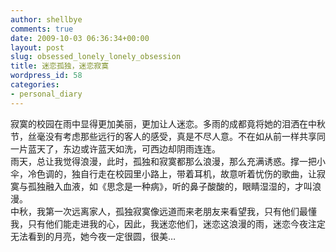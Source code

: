 ```yaml
---
author: shellbye
comments: true
date: 2009-10-03 06:36:34+00:00
layout: post
slug: obsessed_lonely_lonely_obsession
title: 迷恋孤独，迷恋寂寞
wordpress_id: 58
categories:
- personal_diary
---
```


寂寞的校园在雨中显得更加美丽，更加让人迷恋。多雨的成都竟将她的泪洒在中秋节，丝毫没有考虑那些远行的客人的感受，真是不尽人意。不在如从前一样共享同一片蓝天了，东边或许蓝天如洗，可西边却阴雨连连。  
雨天，总让我觉得浪漫，此时，孤独和寂寞都那么浪漫，那么充满诱惑。撑一把小伞，冷色调的，独自行走在校园里小路上，带着耳机，故意听着忧伤的歌曲，让寂寞与孤独融入血液，如《思念是一种病》，听的鼻子酸酸的，眼睛湿湿的，才叫浪漫。  
中秋，我第一次远离家人，孤独寂寞像远道而来老朋友来看望我，只有他们最懂我，只有他们能走进我的心，因此，我迷恋他们，迷恋这浪漫的雨，迷恋今夜注定无法看到的月亮，她今夜一定很圆，很美…
